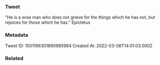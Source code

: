 ### Tweet
"He is a wise man who does not grieve for the things which he has not, but rejoices for those which he has." Epictetus

### Metadata
Tweet ID: 1501196301890985984
Created At: 2022-03-08T14:01:03.000Z

### Related

